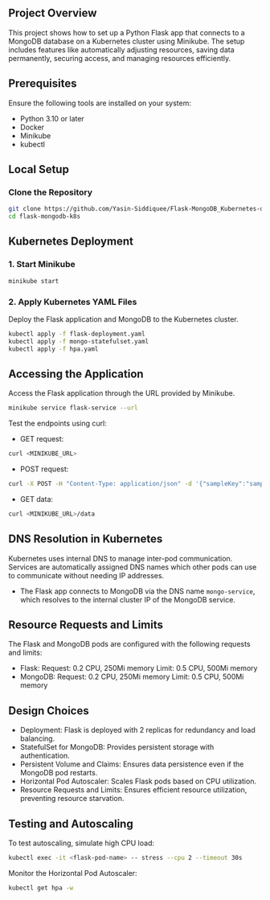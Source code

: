## Project Overview

This project shows how to set up a Python Flask app that connects to a MongoDB database on a Kubernetes cluster using Minikube. The setup includes features like automatically adjusting resources, saving data permanently, securing access, and managing resources efficiently.

## Prerequisites

Ensure the following tools are installed on your system:
- Python 3.10 or later
- Docker
- Minikube
- kubectl

## Local Setup

### Clone the Repository

```bash
git clone https://github.com/Yasin-Siddiquee/Flask-MongoDB_Kubernetes-deployment.git
cd flask-mongodb-k8s
```

## Kubernetes Deployment

### 1. Start Minikube

```bash
minikube start
```

### 2. Apply Kubernetes YAML Files
Deploy the Flask application and MongoDB to the Kubernetes cluster.

```bash
kubectl apply -f flask-deployment.yaml
kubectl apply -f mongo-statefulset.yaml
kubectl apply -f hpa.yaml
```

## Accessing the Application  
Access the Flask application through the URL provided by Minikube.  
```bash
minikube service flask-service --url
```
Test the endpoints using curl:

- GET request:
```bash
curl <MINIKUBE_URL>
```
- POST request:
```bash
curl -X POST -H "Content-Type: application/json" -d '{"sampleKey":"sampleValue"}' <MINIKUBE_URL>/data
```
- GET data:
```bash
curl <MINIKUBE_URL>/data
```

## DNS Resolution in Kubernetes
Kubernetes uses internal DNS to manage inter-pod communication. Services are automatically assigned DNS names which other pods can use to communicate without needing IP addresses.
- The Flask app connects to MongoDB via the DNS name `mongo-service`, which resolves to the internal cluster IP of the MongoDB service.

## Resource Requests and Limits
The Flask and MongoDB pods are configured with the following requests and limits:

- Flask:
     Request: 0.2 CPU, 250Mi memory
     Limit: 0.5 CPU, 500Mi memory
- MongoDB:
     Request: 0.2 CPU, 250Mi memory
     Limit: 0.5 CPU, 500Mi memory

## Design Choices
- Deployment: Flask is deployed with 2 replicas for redundancy and load balancing.
- StatefulSet for MongoDB: Provides persistent storage with authentication.
- Persistent Volume and Claims: Ensures data persistence even if the MongoDB pod restarts.
- Horizontal Pod Autoscaler: Scales Flask pods based on CPU utilization.
- Resource Requests and Limits: Ensures efficient resource utilization, preventing resource starvation.

## Testing and Autoscaling
To test autoscaling, simulate high CPU load:
```bash
kubectl exec -it <flask-pod-name> -- stress --cpu 2 --timeout 30s
```

Monitor the Horizontal Pod Autoscaler:
```bash
kubectl get hpa -w
```
